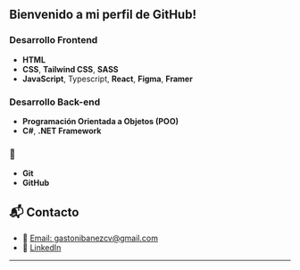  ## Bienvenido a mi perfil de GitHub!

### Desarrollo Frontend
- **HTML**
- **CSS**, **Tailwind CSS**, **SASS**
- **JavaScript**, Typescript, **React**, **Figma**, **Framer** 

### Desarrollo Back-end
- **Programación Orientada a Objetos (POO)**
- **C#**, **.NET Framework**

### 🔄 
- **Git**
- **GitHub**

## 📬 Contacto

- 📧 [Email: gastonibanezcv@gmail.com](mailto:gastonibanezcv@gmail.com)
- 🔗 [LinkedIn](https://www.linkedin.com/in/gastonibanezdev/)

---



